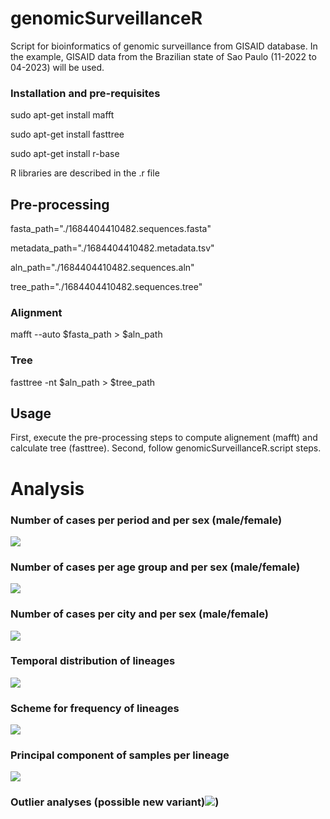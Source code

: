 <!-- GETTING STARTED -->

# genomicSurveillanceR 
Script for bioinformatics of genomic surveillance from GISAID database. In the example, GISAID data from the Brazilian state of Sao Paulo (11-2022 to 04-2023) will be used.

### Installation and pre-requisites
sudo apt-get install mafft

sudo apt-get install fasttree

sudo apt-get install r-base

R libraries are described in the .r file

## Pre-processing
fasta_path="./1684404410482.sequences.fasta"

metadata_path="./1684404410482.metadata.tsv"

aln_path="./1684404410482.sequences.aln"

tree_path="./1684404410482.sequences.tree"

### Alignment
mafft --auto $fasta_path > $aln_path

### Tree
fasttree -nt $aln_path > $tree_path

## Usage
First, execute the pre-processing steps to compute alignement (mafft) and calculate tree (fasttree). Second, follow genomicSurveillanceR.script steps.

#  Analysis
### Number of cases per period and per sex (male/female)

![](https://blogger.googleusercontent.com/img/b/R29vZ2xl/AVvXsEhBgKhGgBUhVs9lUASPKc7Y7FocSmb9Pc2wU5n7Cn4Gfu9bxC5w-DVGpvFpzPYSVVHpnqpSm5AYAgY_d1MX45jGJxbMp5c2dAUbAdyj7xfTPBI0Lp0Dr-5ce-mnrXqaseWkd3ISv7JavAtfzqBvKmP3Z3bYgPGBUbsGXI0wna_cqXsPN-64lvZJPRkh/s2400/plot_number_of_cases_per_period.png)

### Number of cases per age group and per sex (male/female)

![](https://blogger.googleusercontent.com/img/b/R29vZ2xl/AVvXsEhgv7y0jBPg2idRTlitSnGjzQf7WO-xOg66QlnvOa8wBRi0PuTyekqSpjQEHr7ze4ra03N3g2t-6N7X2Q8MGJfjtgEepL6NTlUh-UhFkmLMY_XQz634SryUaEw7TkTaEiutdZb1NWv1PdJ5qYFrZ1vJMOdgRmtN7D0J-5w5Xnt0zeFeiFaTNXvqQfFR/s2400/plot_number_of_cases_per_age_group.png)

### Number of cases per city and per sex (male/female)

![](https://blogger.googleusercontent.com/img/b/R29vZ2xl/AVvXsEjK2oxEZS-3TTyXxXCkobNhZD7FkA9CyBCZrD1vuZquiSw-Mak3BjJaTir2rjR4zbV_jBrNpxC_KJR5CwT8akWkz1YlPaMVAt6XoJxADPWJMbIkgUBXWUdpmM9LsvEqaqhnkzulq7-04EBNKtbhPtcwVjSPfykHx9ZfKtlDlYLWIQTWoUuQbFkl4zPy/s2400/plot_Numero%20de_casos_por_cidade.png)

### Temporal distribution of lineages

![](https://blogger.googleusercontent.com/img/b/R29vZ2xl/AVvXsEja2vS2rgCdAnwyOgzDPt1vPkGv2cwVJVXPHRFhInu5GNx7he02_VVQ6jcgnu8ZgOaxbZo_lPQut3-JKq46JZbobGasSyuBqnjPZsqdMt5EQ8dEd_RcD7e0gQtx98RByNXbAtTpNvJ6EN0La400vOpSfeFnMgU-uE1ERSwz8P0Xwvv_798PA0-atrpL/s3000/plot_temporal_frequency_of_lineages.png)

### Scheme for frequency of lineages

![](https://blogger.googleusercontent.com/img/b/R29vZ2xl/AVvXsEjhSFf6-usViD9su19Fmpu0h1kj-f-ZuZ_JCpodF3DaMFea4VQr_4Nen9TuUY57TEARLYg8sIS6amWQzvCyO0rxwJ5Zft6OYmpf1oN7_qJtLXNvn4A7oTjzStW9nHrmoHlGN8Fn-XjXdwiws4JS0jkg1ayokqpu5TVsvATl5hlQciBybu6a7zGNCkWQ/s3000/plot_scheme_of_lineage_distribution.png)

### Principal component of samples per lineage

![](https://blogger.googleusercontent.com/img/b/R29vZ2xl/AVvXsEiwOwkFtnVUK5QNCzPX_kOlf_p50Xv1sMwOTdOykSHcu0W6Fd8_iyBVk5qVGNPKH5bVGwXMAZZwGoFtHyvB_gYGDIpoBPCWcwe-XGY5b4plW7KJJXMMyYCJngZq1RDLKr5wOfbtKD7RDr7Qv0ZtRu6ZoiPQs4TkeI-kwbY-hJ39K_FeJGx3HI3yWsKg/s2400/PCA_lineages.png)

### Outlier analyses (possible new variant)![](https://blogger.googleusercontent.com/img/b/R29vZ2xl/AVvXsEhbR0ffb8JRs3ArB3armbBuTqZOZEABcIj9Bcl603JshKJ5nd6blVcVvR6dZ7hmXv2MayoO0SBCR0cakyZmQVKeKT5vfV_AaZhMa5ErlN0feVxU6lI7mllqZXRpa1vnNc8sLTWxlAzYDnPBsioSdM7XJw9zmR4bisxn4kkYq3Tm0ZXyWzpPCiBDiDgN/s2400/PCA_outliners.png))
